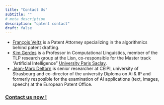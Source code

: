 ```yaml
---
title: "Contact Us"
subtitle: ""
# meta description
description: "qatent contact"
draft: false
---
```

* [François Veltz](https://algopatent.com) is a Patent Attorney specializing in the algorithmics behind patent drafting. 
* [Kim Gerdes](https://gerdes.fr) is a Professor in Computational Linguistics, member of the TLP research group at the Lisn, co-responsible for the Master track “Artificial Intelligence” [University Paris Saclay](https://www.universite-paris-saclay.fr/). 
* [Jean-Marc Deltorn](https://www.linkedin.com/in/jean-marc-deltorn-809751158/) is senior researcher at CEIPI, university of Strasbourg and co-director of the university Diploma on Ai & IP and formerly resposible for the examination of AI applications (text, images, speech) at the European Patent Office.

### [Contact us now !](/contact) 
